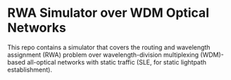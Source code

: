 # RWA Simulator over WDM Optical Networks
This repo contains a simulator that covers the routing and wavelength assignment (RWA) problem over wavelength-division multiplexing (WDM)-based all-optical networks with static traffic (SLE, for static lightpath establishment).
